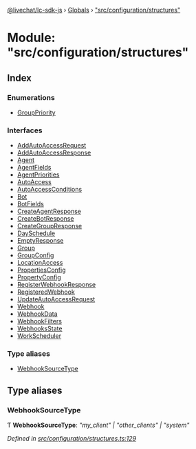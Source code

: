 [@livechat/lc-sdk-js](../README.md) › [Globals](../globals.md) › ["src/configuration/structures"](_src_configuration_structures_.md)

# Module: "src/configuration/structures"

## Index

### Enumerations

* [GroupPriority](../enums/_src_configuration_structures_.grouppriority.md)

### Interfaces

* [AddAutoAccessRequest](../interfaces/_src_configuration_structures_.addautoaccessrequest.md)
* [AddAutoAccessResponse](../interfaces/_src_configuration_structures_.addautoaccessresponse.md)
* [Agent](../interfaces/_src_configuration_structures_.agent.md)
* [AgentFields](../interfaces/_src_configuration_structures_.agentfields.md)
* [AgentPriorities](../interfaces/_src_configuration_structures_.agentpriorities.md)
* [AutoAccess](../interfaces/_src_configuration_structures_.autoaccess.md)
* [AutoAccessConditions](../interfaces/_src_configuration_structures_.autoaccessconditions.md)
* [Bot](../interfaces/_src_configuration_structures_.bot.md)
* [BotFields](../interfaces/_src_configuration_structures_.botfields.md)
* [CreateAgentResponse](../interfaces/_src_configuration_structures_.createagentresponse.md)
* [CreateBotResponse](../interfaces/_src_configuration_structures_.createbotresponse.md)
* [CreateGroupResponse](../interfaces/_src_configuration_structures_.creategroupresponse.md)
* [DaySchedule](../interfaces/_src_configuration_structures_.dayschedule.md)
* [EmptyResponse](../interfaces/_src_configuration_structures_.emptyresponse.md)
* [Group](../interfaces/_src_configuration_structures_.group.md)
* [GroupConfig](../interfaces/_src_configuration_structures_.groupconfig.md)
* [LocationAccess](../interfaces/_src_configuration_structures_.locationaccess.md)
* [PropertiesConfig](../interfaces/_src_configuration_structures_.propertiesconfig.md)
* [PropertyConfig](../interfaces/_src_configuration_structures_.propertyconfig.md)
* [RegisterWebhookResponse](../interfaces/_src_configuration_structures_.registerwebhookresponse.md)
* [RegisteredWebhook](../interfaces/_src_configuration_structures_.registeredwebhook.md)
* [UpdateAutoAccessRequest](../interfaces/_src_configuration_structures_.updateautoaccessrequest.md)
* [Webhook](../interfaces/_src_configuration_structures_.webhook.md)
* [WebhookData](../interfaces/_src_configuration_structures_.webhookdata.md)
* [WebhookFilters](../interfaces/_src_configuration_structures_.webhookfilters.md)
* [WebhooksState](../interfaces/_src_configuration_structures_.webhooksstate.md)
* [WorkScheduler](../interfaces/_src_configuration_structures_.workscheduler.md)

### Type aliases

* [WebhookSourceType](_src_configuration_structures_.md#webhooksourcetype)

## Type aliases

###  WebhookSourceType

Ƭ **WebhookSourceType**: *"my_client" | "other_clients" | "system"*

*Defined in [src/configuration/structures.ts:129](https://github.com/livechat/lc-sdk-js/blob/228cb10/src/configuration/structures.ts#L129)*
